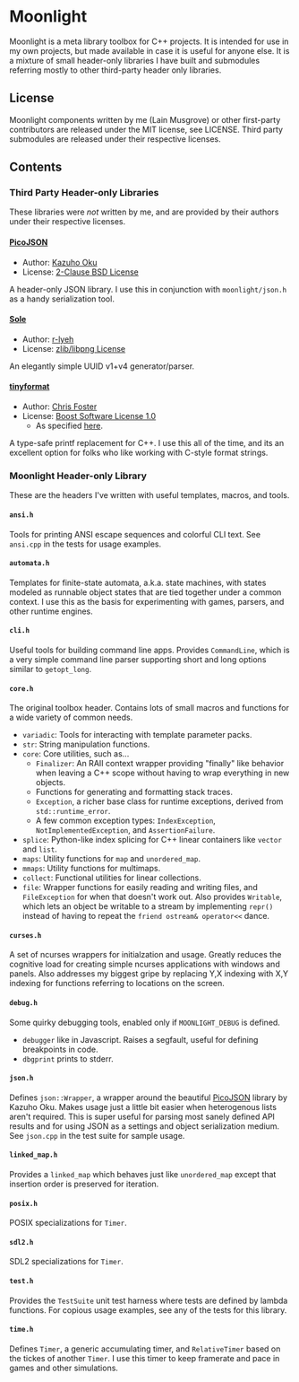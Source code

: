 # Moonlight
Moonlight is a meta library toolbox for C++ projects.  It is intended for use
in my own projects, but made available in case it is useful for anyone else.
It is a mixture of small header-only libraries I have built and submodules
referring mostly to other third-party header only libraries.

## License
Moonlight components written by me (Lain Musgrove) or other first-party
contributors are released under the MIT license, see LICENSE.  Third party
submodules are released under their respective licenses.

## Contents
### Third Party Header-only Libraries
These libraries were _not_ written by me, and are provided by their authors
under their respective licenses.

#### [PicoJSON](https://github.com/kazuho/picojson)
- Author: [Kazuho Oku](https://github.com/kazuho)
- License: [2-Clause BSD License](https://github.com/kazuho/picojson/blob/master/LICENSE)

A header-only JSON library.  I use this in conjunction with `moonlight/json.h`
as a handy serialization tool.

#### [Sole](https://github.com/r-lyeh-archived/sole)
- Author: [r-lyeh](https://github.com/r-lyeh/)
- License: [zlib/libpng License](https://github.com/r-lyeh-archived/sole/blob/master/LICENSE)

An elegantly simple UUID v1+v4 generator/parser.

#### [tinyformat](https://github.com/c42f/tinyformat)
- Author: [Chris Foster](https://github.com/c42f)
- License: [Boost Software License 1.0](https://www.boost.org/LICENSE_1_0.txt)
    - As specified [here](https://github.com/c42f/tinyformat#license).

A type-safe printf replacement for C++.  I use this all of the time, and its
an excellent option for folks who like working with C-style format strings.

### Moonlight Header-only Library
These are the headers I've written with useful templates, macros, and tools.

#### `ansi.h`
Tools for printing ANSI escape sequences and colorful CLI text.  See `ansi.cpp`
in the tests for usage examples.

#### `automata.h`
Templates for finite-state automata, a.k.a. state machines, with states modeled
as runnable object states that are tied together under a common context.  I use
this as the basis for experimenting with games, parsers, and other runtime
engines.

#### `cli.h`
Useful tools for building command line apps.  Provides  `CommandLine`, which is
a very simple command line parser supporting short and long options similar to
`getopt_long`.

#### `core.h`
The original toolbox header.  Contains lots of small macros and functions for a
wide variety of common needs.

- `variadic`: Tools for interacting with template parameter packs.
- `str`: String manipulation functions.
- `core`: Core utilities, such as...
    - `Finalizer`: An RAII context wrapper providing "finally" like behavior
      when leaving a C++ scope without having to wrap everything in new objects.
    - Functions for generating and formatting stack traces.
    - `Exception`, a richer base class for runtime exceptions, derived from
      `std::runtime_error`.
    - A few common exception types: `IndexException`, `NotImplementedException`,
      and `AssertionFailure`.
- `splice`: Python-like index splicing for C++ linear containers like `vector`
and `list`.
- `maps`: Utility functions for `map` and `unordered_map`.
- `mmaps`: Utility functions for multimaps.
- `collect`: Functional utilities for linear collections.
- `file`: Wrapper functions for easily reading and writing files, and
  `FileException` for when that doesn't work out.  Also provides `Writable`,
  which lets an object be writable to a stream by implementing `repr()` instead
  of having to repeat the `friend ostream& operator<<` dance.

#### `curses.h`
A set of ncurses wrappers for initialzation and usage.  Greatly reduces the
cognitive load for creating simple ncurses applications with windows and panels.
Also addresses my biggest gripe by replacing Y,X indexing with X,Y indexing for
functions referring to locations on the screen.

#### `debug.h`
Some quirky debugging tools, enabled only if `MOONLIGHT_DEBUG` is defined.

- `debugger` like in Javascript.  Raises a segfault, useful for defining
  breakpoints in code.
- `dbgprint` prints to stderr.

#### `json.h`
Defines `json::Wrapper`, a wrapper around the beautiful
[PicoJSON](https://github.com/kazuho/picojson) library by Kazuho Oku.  Makes
usage just a little bit easier when heterogenous lists aren't required.  This is
super useful for parsing most sanely defined API results and for using JSON as a
settings and object serialization medium.  See `json.cpp` in the test suite for
sample usage.

#### `linked_map.h`
Provides a `linked_map` which behaves just like `unordered_map` except that
insertion order is preserved for iteration.

#### `posix.h`
POSIX specializations for `Timer`.

#### `sdl2.h`
SDL2 specializations for `Timer`.

#### `test.h`
Provides the `TestSuite` unit test harness where tests are defined by lambda
functions.  For copious usage examples, see any of the tests for this library.

#### `time.h`
Defines `Timer`, a generic accumulating timer, and `RelativeTimer` based on
the tickes of another `Timer`.  I use this timer to keep framerate and pace in
games and other simulations.
